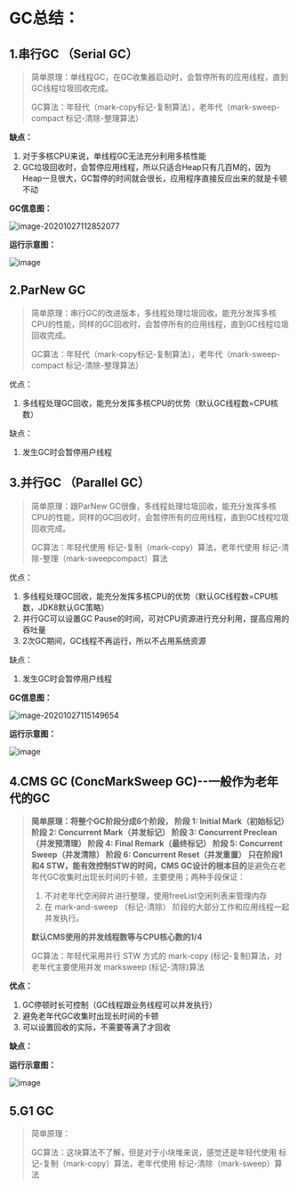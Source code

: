 # GC总结：

## 1.串行GC （Serial GC）

> 简单原理：单线程GC，在GC收集器启动时，会暂停所有的应用线程，直到GC线程垃圾回收完成。
>
> GC算法：年轻代（mark-copy标记-复制算法），老年代（mark-sweep-compact 标记-清除-整理算法）

**缺点：**

1. 对于多核CPU来说，单线程GC无法充分利用多核性能
2. GC垃圾回收时，会暂停应用线程，所以只适合Heap只有几百M的，因为Heap一旦很大，GC暂停的时间就会很长，应用程序直接反应出来的就是卡顿不动

**GC信息图：**

![image-20201027112852077](https://gitee.com/javaboyteam/typora-images/raw/master/img/image-20201027112852077.png)

**运行示意图：**

![image](https://gitee.com/javaboyteam/typora-images/raw/master/img/077ff50e-d399-442a-a476-133380a7ceda-105686.jpg)

## 2.ParNew GC

> 简单原理：串行GC的改进版本，多线程处理垃圾回收，能充分发挥多核CPU的性能，同样的GC回收时，会暂停所有的应用线程，直到GC线程垃圾回收完成。
>
> GC算法：年轻代（mark-copy标记-复制算法），老年代（mark-sweep-compact 标记-清除-整理算法）

优点：

1. 多线程处理GC回收，能充分发挥多核CPU的优势（默认GC线程数=CPU核数）

缺点：

1. 发生GC时会暂停用户线程

## 3.并行GC （Parallel GC）

> 简单原理：跟ParNew GC很像，多线程处理垃圾回收，能充分发挥多核CPU的性能，同样的GC回收时，会暂停所有的应用线程，直到GC线程垃圾回收完成。
>
> GC算法：年轻代使用 标记-复制（mark-copy）算法，老年代使用 标记-清除-整理（mark-sweepcompact）算法

优点：

1. 多线程处理GC回收，能充分发挥多核CPU的优势（默认GC线程数=CPU核数，JDK8默认GC策略）
2. 并行GC可以设置GC Pause的时间，可对CPU资源进行充分利用，提高应用的吞吐量
3. 2次GC期间，GC线程不再运行，所以不占用系统资源

缺点：

1. 发生GC时会暂停用户线程

**GC信息图：**

![image-20201027115149654](https://gitee.com/javaboyteam/typora-images/raw/master/img/image-20201027115149654.png)

**运行示意图：**

![image](https://gitee.com/javaboyteam/typora-images/raw/master/img/cc9e5cea-2272-48f5-9afc-e48686d9b5dd-105686.jpg)

## 4.CMS GC (ConcMarkSweep GC)--一般作为老年代的GC

> **简单原理：**将整个GC阶段分成6个阶段，
> 阶段 1: Initial Mark（初始标记） 
> 阶段 2: Concurrent Mark（并发标记） 
> 阶段 3: Concurrent Preclean（并发预清理） 
> 阶段 4: Final Remark（最终标记） 
> 阶段 5: Concurrent Sweep（并发清除） 
> 阶段 6: Concurrent Reset（并发重置）
> 只在阶段1和4 STW，能有效控制STW的时间，CMS GC设计的**根本目的**是避免在老年代GC收集时出现长时间的卡顿，主要使用；两种手段保证：
>
> 1. 不对老年代空闲碎片进行整理，使用freeList空闲列表来管理内存
> 2. 在 mark-and-sweep （标记-清除） 阶段的大部分工作和应用线程一起并发执行。
>
> **默认CMS使用的并发线程数等与CPU核心数的1/4**
>
> GC算法：年轻代采用并行 STW 方式的 mark-copy (标记-复制)算法，对老年代主要使用并发 marksweep (标记-清除)算法

**优点：**

1. GC停顿时长可控制（GC线程跟业务线程可以并发执行）
2. 避免老年代GC收集时出现长时间的卡顿
3. 可以设置回收的实际，不需要等满了才回收

**缺点：**



**运行示意图：**

![image](https://gitee.com/javaboyteam/typora-images/raw/master/img/b759e096-c0e7-4a37-afd4-cfe486cc77fd-105686.jpg)

## 5.G1 GC

> 简单原理：
>
> GC算法：这块算法不了解，但是对于小块堆来说，感觉还是年轻代使用 标记-复制（mark-copy）算法，老年代使用 标记-清除（mark-sweep）算法